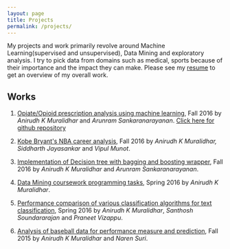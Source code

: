 ```yaml
---
layout: page
title: Projects
permalink: /projects/
---
```


My projects and work primarily revolve around Machine Learning(supervised and unsupervised), Data Mining and exploratory analysis. I try to pick data from domains such as medical, sports because of their importance and the impact they can make. Please see my [resume](cv.md) to get an overview of my overall work.

## Works

1. [Opiate/Opioid prescription analysis using machine learning](https://drive.google.com/open?id=0B9nEIkjMSZbjWEh1MzYySjRNbmM), Fall 2016 by *Anirudh K Muralidhar* and *Arunram Sankaranarayanan*. 
[Click here for github repository](https://github.com/anirudhkm/opiate-prescription-analysis)

2. [Kobe Bryant's NBA career analysis](/projects/2016-11-30-kobe-bryant-nba-career-analysis.markdown), Fall 2016 by *Anirudh K Muralidhar, Siddharth Jayasankar* and *Vipul Munot*.

3. [Implementation of Decision tree with bagging and boosting wrapper](/projects/2016-11-30-decision-tree-bag-boost.markdown), Fall 2016 by *Anirudh K Muralidhar* and *Arunram Sankaranarayanan*.

4. [Data Mining coursework programming tasks](/projects/2016-04-30-data-mining-course.markdown), Spring 2016 by *Anirudh K Muralidhar*.

5. [Performance comparison of various classification algorithms for text classification](/projects/2016-04-30-document-classification.markdown), Spring 2016 by *Anirudh K Muralidhar*, *Santhosh Soundararajan* and *Praneet Vizappu*.

6. [Analysis of baseball data for performance measure and prediction](/projects/2015-11-30-sabermetrics-analysis.markdown), Fall 2015 by *Anirudh K Muralidhar* and *Naren Suri*.


